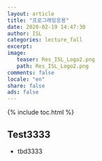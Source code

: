 ```yaml
---
layout: article
title: "프로그래밍응용"
date: 2020-02-19 14:47:30
author: ISL
categories: lecture_fall
excerpt: 
image:
   teaser: Res_ISL_Logo2.png
   path: Res_ISL_Logo2.png
comments: false
locale: "en"
share: false
ads: false
--- 
```



{% include toc.html %}

## Test3333
* tbd3333
